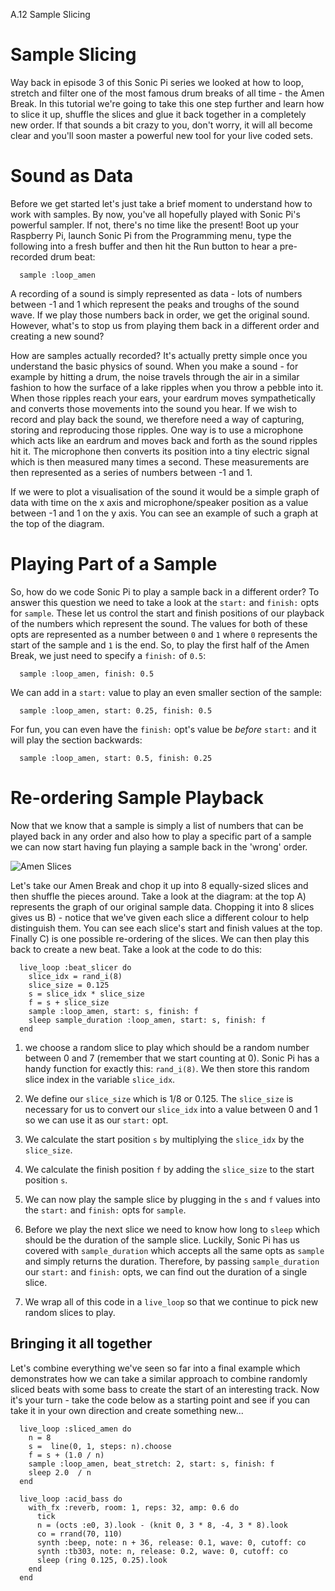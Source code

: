 A.12 Sample Slicing

# Sample Slicing

Way back in episode 3 of this Sonic Pi series we looked at how to loop,
stretch and filter one of the most famous drum breaks of all time - the
Amen Break. In this tutorial we're going to take this one step further
and learn how to slice it up, shuffle the slices and glue it back
together in a completely new order. If that sounds a bit crazy to you,
don't worry, it will all become clear and you'll soon master a powerful
new tool for your live coded sets.

# Sound as Data

Before we get started let's just take a brief moment to understand how
to work with samples. By now, you've all hopefully played with Sonic
Pi's powerful sampler. If not, there's no time like the present! Boot up
your Raspberry Pi, launch Sonic Pi from the Programming menu, type the
following into a fresh buffer and then hit the Run button to hear a
pre-recorded drum beat:

```
  sample :loop_amen
```

A recording of a sound is simply represented as data - lots of numbers 
between -1 and 1 which represent the peaks and troughs of the sound 
wave. If we play those numbers back in order, we get the original 
sound. However, what's to stop us from playing them back in a different 
order and creating a new sound?

How are samples actually recorded? It's actually pretty simple once you 
understand the basic physics of sound. When you make a sound - for 
example by hitting a drum, the noise travels through the air in a 
similar fashion to how the surface of a lake ripples when you throw a 
pebble into it. When those ripples reach your ears, your eardrum moves 
sympathetically and converts those movements into the sound you hear. 
If we wish to record and play back the sound, we therefore need a way 
of capturing, storing and reproducing those ripples. One way is to use 
a microphone which acts like an eardrum and moves back and forth as the 
sound ripples hit it. The microphone then converts its position into a 
tiny electric signal which is then measured many times a second. These 
measurements are then represented as a series of numbers between -1 and 
1.

If we were to plot a visualisation of the sound it would be a simple 
graph of data with time on the x axis and microphone/speaker position 
as a value between -1 and 1 on the y axis. You can see an example of 
such a graph at the top of the diagram.

# Playing Part of a Sample

So, how do we code Sonic Pi to play a sample back in a different order?
To answer this question we need to take a look at the `start:` and
`finish:` opts for `sample`. These let us control the start and finish
positions of our playback of the numbers which represent the sound. The
values for both of these opts are represented as a number between `0` and
`1` where `0` represents the start of the sample and `1` is the end. So,
to play the first half of the Amen Break, we just need to specify a
`finish:` of `0.5`:

```
  sample :loop_amen, finish: 0.5
```

We can add in a `start:` value to play an even smaller section of the sample:

```
  sample :loop_amen, start: 0.25, finish: 0.5
```

For fun, you can even have the `finish:` opt's value be *before*
`start:` and it will play the section backwards:

```
  sample :loop_amen, start: 0.5, finish: 0.25
```

# Re-ordering Sample Playback

Now that we know that a sample is simply a list of numbers that can be
played back in any order and also how to play a specific part of a
sample we can now start having fun playing a sample back in the 'wrong'
order.

![Amen Slices](../images/tutorial/articles/A.12-sample-slicing/amen_slice.png)

Let's take our Amen Break and chop it up into 8 equally-sized slices and
then shuffle the pieces around. Take a look at the diagram: at the top
A) represents the graph of our original sample data. Chopping it into 8
slices gives us B) - notice that we've given each slice a different
colour to help distinguish them. You can see each slice's start and
finish values at the top. Finally C) is one possible re-ordering of the
slices. We can then play this back to create a new beat. Take a look at
the code to do this:

```
  live_loop :beat_slicer do
    slice_idx = rand_i(8)
    slice_size = 0.125
    s = slice_idx * slice_size
    f = s + slice_size
    sample :loop_amen, start: s, finish: f
    sleep sample_duration :loop_amen, start: s, finish: f
  end
```

1. we choose a random slice to play which should be a random number
   between 0 and 7 (remember that we start counting at 0). Sonic Pi has
   a handy function for exactly this: `rand_i(8)`. We then store this
   random slice index in the variable `slice_idx`.
   
2. We define our `slice_size` which is 1/8 or 0.125. The `slice_size` is
   necessary for us to convert our `slice_idx` into a value between 0
   and 1 so we can use it as our `start:` opt.

3. We calculate the start position `s` by multiplying the `slice_idx` by
   the `slice_size`.
 
4. We calculate the finish position `f` by adding the `slice_size` to
   the start position `s`.

5. We can now play the sample slice by plugging in the `s` and `f`
   values into the `start:` and `finish:` opts for `sample`.

6. Before we play the next slice we need to know how long to `sleep`
   which should be the duration of the sample slice.  Luckily, Sonic Pi
   has us covered with `sample_duration` which accepts all the same opts
   as `sample` and simply returns the duration. Therefore, by passing
   `sample_duration` our `start:` and `finish:` opts, we can find out
   the duration of a single slice.

7. We wrap all of this code in a `live_loop` so that we continue to pick
   new random slices to play.


## Bringing it all together

Let's combine everything we've seen so far into a final example which
demonstrates how we can take a similar approach to combine randomly
sliced beats with some bass to create the start of an interesting
track. Now it's your turn - take the code below as a starting point and
see if you can take it in your own direction and create something new...

```
  live_loop :sliced_amen do
    n = 8
    s =  line(0, 1, steps: n).choose
    f = s + (1.0 / n)
    sample :loop_amen, beat_stretch: 2, start: s, finish: f
    sleep 2.0  / n
  end
  
  live_loop :acid_bass do
    with_fx :reverb, room: 1, reps: 32, amp: 0.6 do
      tick
      n = (octs :e0, 3).look - (knit 0, 3 * 8, -4, 3 * 8).look
      co = rrand(70, 110)
      synth :beep, note: n + 36, release: 0.1, wave: 0, cutoff: co
      synth :tb303, note: n, release: 0.2, wave: 0, cutoff: co
      sleep (ring 0.125, 0.25).look
    end
  end
```
